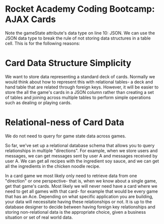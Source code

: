 # Rocket Academy Coding Bootcamp: AJAX Cards

Note the gameState attribute's data type on line 10: JSON. We can use the JSON data type to break the rule of not storing data structures in a table cell. This is for the following reasons:

# Card Data Structure Simplicity

We want to store data representing a standard deck of cards. Normally we would think about how to represent this with relational tables- a deck and hand table that are related through foreign keys. However, it will be easier to store the all the game's cards in a JSON column rather than creating a set of tables and joining across multiple tables to perform simple operations such as dealing or playing cards.

# Relational-ness of Card Data

We do not need to query for game state data across games.

So far, we've set up a relational database schema that allows you to query relationships in multiple "directions". For example, when we store users and messages, we can get messages sent by user A and messages received by user A. We can get all recipes with the ingredient soy sauce, and we can get all the ingredients in the chicken noodle recipe.

In a card game we most likely only need to retrieve data from one "direction" or one perspective- that is, when we know about a single game, get that game's cards. Most likely we will never need have a card where we need to get all games with that card- for example that would be every game that has an Ace.
Depending on what specific application you are building, your data will necessitate having these relationships or not. It is up to the database designer to decide between having foreign key relationships and storing non-relational data is the appropriate choice, given a business situation or set of real world data.
